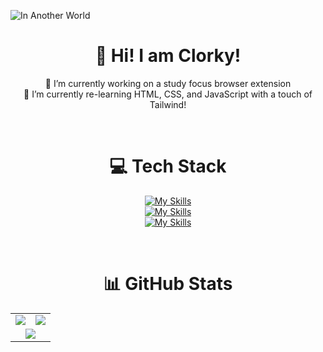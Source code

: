 ![In Another World](https://i.imgur.com/dMIrbnU.jpeg)

<div align="center">
</div>

<div align="center">
  
# 💫 Hi! I am Clorky!
🔭 I’m currently working on a study focus browser extension  
🌱 I’m currently re-learning HTML, CSS, and JavaScript with a touch of Tailwind!

<br>

# 💻 Tech Stack  

[![My Skills](https://skillicons.dev/icons?i=c,cpp,java,kotlin,html,css,javascript)](https://skillicons.dev)  
[![My Skills](https://skillicons.dev/icons?i=idea,vscode,androidstudio,github,git)](https://skillicons.dev)  
[![My Skills](https://skillicons.dev/icons?i=figma,notion,photoshop,illustrator,aftereffects,firebase)](https://skillicons.dev)

<br>

# 📊 GitHub Stats  

</div>

<table align="center">
  <tr>
    <td>
      <img src="https://github-readme-stats.vercel.app/api?username=clorkies&theme=catppuccin_mocha&hide_border=true&include_all_commits=true&count_private=true"/>
    </td>
    <td>
      <img src="https://nirzak-streak-stats.vercel.app/?user=clorkies&theme=catppuccin_mocha&hide_border=true"/>
    </td>
  </tr>
  <tr>
    <td colspan="2" align="center">
      <img src="https://github-readme-stats.vercel.app/api/top-langs/?username=clorkies&theme=catppuccin_mocha&hide_border=true&include_all_commits=true&count_private=true&layout=compact"/>
    </td>
  </tr>
</table>
